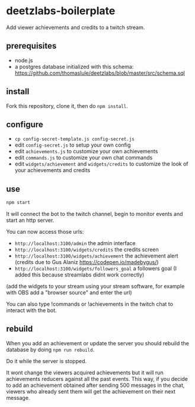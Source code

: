 # deetzlabs-boilerplate
Add viewer achievements and credits to a twitch stream.

## prerequisites
- node.js
- a postgres database initialized with this schema: https://github.com/thomaslule/deetzlabs/blob/master/src/schema.sql

## install
Fork this repository, clone it, then do `npm install`.

## configure
- `cp config-secret-template.js config-secret.js`
- edit `config-secret.js` to setup your own config
- edit `achievements.js` to customize your own achievements
- edit `commands.js` to customize your own chat commands
- edit `widgets/achievement` and `widgets/credits` to customize the look of your achievements and credits

## use
```bash
npm start
```
It will connect the bot to the twitch channel, begin to monitor events and start an http server.

You can now access those urls:

- `http://localhost:3100/admin` the admin interface
- `http://localhost:3100/widgets/credits` the credits screen
- `http://localhost:3100/widgets/achievement` the achievement alert (credits due to Gus Alaniz https://codepen.io/madebygus/)
- `http://localhost:3100/widgets/followers_goal` a followers goal (I added this because streamlabs didnt work correctly)

(add the widgets to your stream using your stream software, for example with OBS add a "browser source" and enter the url)

You can also type !commands or !achievements in the twitch chat to interact with the bot.

## rebuild
When you add an achievement or update the server you should rebuild the database by doing `npm run rebuild`.

Do it while the server is stopped.

It wont change the viewers acquired achievements but it will run achievements reducers against all the past events. This way, if you decide to add an achievement obtained after sending 500 messages in the chat, viewers who already sent them will get the achievement on their next message.
